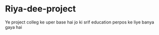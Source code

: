 # Riya-dee-project
Ye project colleg ke uper base hai jo ki srif education perpos ke liye banya gaya hai 

